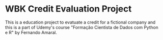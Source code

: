 # WBK Credit Evaluation Project
This is a education project to evatuate a credit for a fictional company and this is a part of Udemy's course "Formação Cientista de Dados com Python e R" by Fernando Amaral.